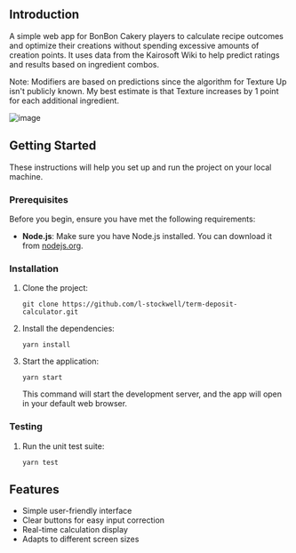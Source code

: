 ## Introduction
A simple web app for BonBon Cakery players to calculate recipe outcomes and optimize their creations without spending excessive amounts of creation points. 
It uses data from the Kairosoft Wiki to help predict ratings and results based on ingredient combos.

Note: Modifiers are based on predictions since the algorithm for Texture Up isn't publicly known. My best estimate is that Texture increases by 1 point for each additional ingredient.

![image](https://github.com/user-attachments/assets/b27ed595-80da-41be-b9d7-5d9d2580c616)


## Getting Started

These instructions will help you set up and run the project on your local machine.

### Prerequisites

Before you begin, ensure you have met the following requirements:

- **Node.js**: Make sure you have Node.js installed. You can download it from [nodejs.org](https://nodejs.org/).

### Installation

1. Clone the project:

   ```shell
   git clone https://github.com/l-stockwell/term-deposit-calculator.git
   ```

1. Install the dependencies:

   ```shell
   yarn install
   ```

1. Start the application:

   ```shell
   yarn start
   ```

   This command will start the development server, and the app will open in your default web browser.

### Testing

1. Run the unit test suite:

   ```shell
   yarn test
   ```

## Features

- Simple user-friendly interface
- Clear buttons for easy input correction
- Real-time calculation display
- Adapts to different screen sizes

